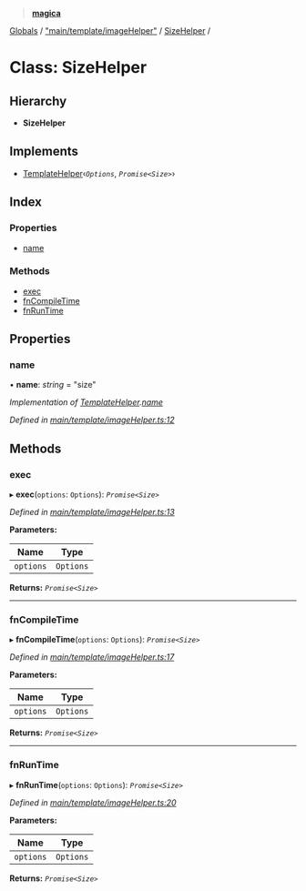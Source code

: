 > **[magica](../README.md)**

[Globals](../README.md) / ["main/template/imageHelper"](../modules/_main_template_imagehelper_.md) / [SizeHelper](_main_template_imagehelper_.sizehelper.md) /

# Class: SizeHelper

## Hierarchy

* **SizeHelper**

## Implements

* [TemplateHelper](../interfaces/_main_template_template_.templatehelper.md)‹*`Options`*, *`Promise<Size>`*›

## Index

### Properties

* [name](_main_template_imagehelper_.sizehelper.md#name)

### Methods

* [exec](_main_template_imagehelper_.sizehelper.md#exec)
* [fnCompileTime](_main_template_imagehelper_.sizehelper.md#fncompiletime)
* [fnRunTime](_main_template_imagehelper_.sizehelper.md#fnruntime)

## Properties

###  name

• **name**: *string* = "size"

*Implementation of [TemplateHelper](../interfaces/_main_template_template_.templatehelper.md).[name](../interfaces/_main_template_template_.templatehelper.md#name)*

*Defined in [main/template/imageHelper.ts:12](https://github.com/cancerberoSgx/magica/blob/c6ded1a/src/main/template/imageHelper.ts#L12)*

## Methods

###  exec

▸ **exec**(`options`: `Options`): *`Promise<Size>`*

*Defined in [main/template/imageHelper.ts:13](https://github.com/cancerberoSgx/magica/blob/c6ded1a/src/main/template/imageHelper.ts#L13)*

**Parameters:**

Name | Type |
------ | ------ |
`options` | `Options` |

**Returns:** *`Promise<Size>`*

___

###  fnCompileTime

▸ **fnCompileTime**(`options`: `Options`): *`Promise<Size>`*

*Defined in [main/template/imageHelper.ts:17](https://github.com/cancerberoSgx/magica/blob/c6ded1a/src/main/template/imageHelper.ts#L17)*

**Parameters:**

Name | Type |
------ | ------ |
`options` | `Options` |

**Returns:** *`Promise<Size>`*

___

###  fnRunTime

▸ **fnRunTime**(`options`: `Options`): *`Promise<Size>`*

*Defined in [main/template/imageHelper.ts:20](https://github.com/cancerberoSgx/magica/blob/c6ded1a/src/main/template/imageHelper.ts#L20)*

**Parameters:**

Name | Type |
------ | ------ |
`options` | `Options` |

**Returns:** *`Promise<Size>`*